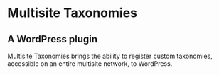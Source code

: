 # Multisite Taxonomies
## A WordPress plugin
Multisite Taxonomies brings the ability to register custom taxonomies, accessible on an entire multisite network, to WordPress.
